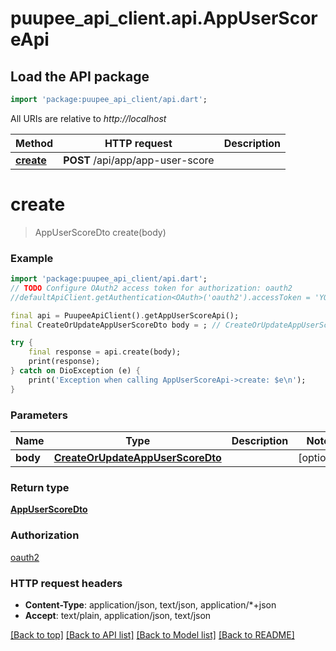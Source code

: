# puupee_api_client.api.AppUserScoreApi

## Load the API package
```dart
import 'package:puupee_api_client/api.dart';
```

All URIs are relative to *http://localhost*

Method | HTTP request | Description
------------- | ------------- | -------------
[**create**](AppUserScoreApi.md#create) | **POST** /api/app/app-user-score | 


# **create**
> AppUserScoreDto create(body)



### Example
```dart
import 'package:puupee_api_client/api.dart';
// TODO Configure OAuth2 access token for authorization: oauth2
//defaultApiClient.getAuthentication<OAuth>('oauth2').accessToken = 'YOUR_ACCESS_TOKEN';

final api = PuupeeApiClient().getAppUserScoreApi();
final CreateOrUpdateAppUserScoreDto body = ; // CreateOrUpdateAppUserScoreDto | 

try {
    final response = api.create(body);
    print(response);
} catch on DioException (e) {
    print('Exception when calling AppUserScoreApi->create: $e\n');
}
```

### Parameters

Name | Type | Description  | Notes
------------- | ------------- | ------------- | -------------
 **body** | [**CreateOrUpdateAppUserScoreDto**](CreateOrUpdateAppUserScoreDto.md)|  | [optional] 

### Return type

[**AppUserScoreDto**](AppUserScoreDto.md)

### Authorization

[oauth2](../README.md#oauth2)

### HTTP request headers

 - **Content-Type**: application/json, text/json, application/*+json
 - **Accept**: text/plain, application/json, text/json

[[Back to top]](#) [[Back to API list]](../README.md#documentation-for-api-endpoints) [[Back to Model list]](../README.md#documentation-for-models) [[Back to README]](../README.md)

